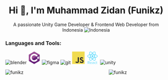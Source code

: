 <h1 align="center">Hi 👋, I'm Muhammad Zidan (Funikz)</h1>
<p align="center">A passionate Unity Game Developer & Frontend Web Developer from Indonesia <img src="https://upload.wikimedia.org/wikipedia/commons/thumb/9/9f/Flag_of_Indonesia.svg/1200px-Flag_of_Indonesia.svg.png" alt="Indonesia" width="25" height="20"/></p>

<h3 align="left">Languages and Tools:</h3>
<p align="left">
  <img src="https://download.blender.org/branding/community/blender_community_badge_white.svg" alt="blender" width="40" height="40"/> 
  <img src="https://raw.githubusercontent.com/devicons/devicon/master/icons/csharp/csharp-original.svg" alt="csharp" width="40" height="40"/> 
  <img src="https://www.vectorlogo.zone/logos/figma/figma-icon.svg" alt="figma" width="40" height="40"/> 
  <img src="https://www.vectorlogo.zone/logos/git-scm/git-scm-icon.svg" alt="git" width="40" height="40"/> 
  <img src="https://raw.githubusercontent.com/devicons/devicon/master/icons/javascript/javascript-original.svg" alt="javascript" width="40" height="40"/> 
  <img src="https://raw.githubusercontent.com/devicons/devicon/master/icons/react/react-original-wordmark.svg" alt="react" width="40" height="40"/> 
  <img src="https://upload.wikimedia.org/wikipedia/commons/thumb/c/c4/Unity_2021.svg/1200px-Unity_2021.svg.png" alt="unity" width="108" height="40"/> 
</p>

<div style="display: flex; justify-content: space-between;">
  <img src="https://github-readme-stats.vercel.app/api?username=funikz&show_icons=true&locale=en" alt="funikz" width="323" height="135"/>
  <img src="https://github-readme-streak-stats.herokuapp.com/?user=funikz&" alt="funikz" width="343" height="135"/>
</div>


